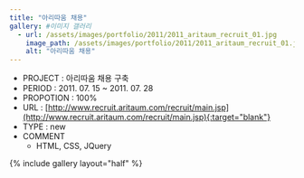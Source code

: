 ```yaml
---
title: "아리따움 채용"
gallery: #이미지 갤러리
  - url: /assets/images/portfolio/2011/2011_aritaum_recruit_01.jpg
    image_path: /assets/images/portfolio/2011/2011_aritaum_recruit_01.jpg
    alt: "아리따움 채용"
---
```


- PROJECT : 아리따움 채용 구축
- PERIOD : 2011. 07. 15 ~ 2011. 07. 28
- PROPOTION : 100%
- URL : [http://www.recruit.aritaum.com/recruit/main.jsp](http://www.recruit.aritaum.com/recruit/main.jsp){:target="blank"}
- TYPE : new
- COMMENT
  - HTML, CSS, JQuery

{% include gallery layout="half" %}
